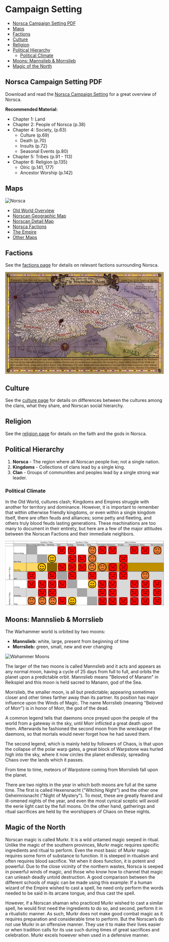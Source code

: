 # Campaign Setting

- [Norsca Campaign Setting PDF](#norsca-campaign-setting-pdf)
- [Maps](#maps)
- [Factions](#factions)
- [Culture](#culture)
- [Religion](#religion)
- [Political Hierarchy](#political-hierarchy)
  - [Political Climate](#political-climate)
- [Moons: Mannslieb & Morrslieb](#moons-mannslieb--morrslieb)
- [Magic of the North](#magic-of-the-north)

## Norsca Campaign Setting PDF
Download and read the [Norsca Campaign Setting](https://drive.google.com/file/d/1-FAMZA2lqEmKI3TSAQgg8RCXqHaltvPZ/view?usp=sharing) for a great overview of Norsca.

**Recommended Material:**
- Chapter 1: Land
- Chapter 2: People of Norsca (p.38)
- Chapter 4: Society, (p.63)
    - Culture (p.69)
    - Death (p.70)
    - Insults (p.72)
    - Seasonal Events (p.80)
- Chapter 5: Tribes (p.91 - 113)
- Chapter 6: Religion (p.135)
    - Olric (p.141, 177)
    - Ancestor Worship (p.142)

## Maps
![Norsca](resources/maps/old-world-norsca.png)

- [Old World Overview](resources/maps/old-world.webp)
- [Norscan Geographic Map](resources/maps/old-world-norsca.png)
- [Norscan Detail Map](resources/maps/norsca-detail-map-v3.jpg)
- [Norsca Factions](resources/maps/map-norsca-factions.jpg)
- [The Empire](resources/maps/old-world-empire.jpg)
- [Other Maps](resources/maps)

## Factions
See the [factions page](factions.md) for details on relevant factions surrounding Norsca.

![Norsca Factions](resources/maps/map-norsca-factions.jpg)

## Culture
See the [culture page](culture.md) for details on differences between the cultures among the clans, what they share, and Norscan social hierarchy.

## Religion
See the [religion page](religion.md) for details on the faith and the gods in Norsca.

## Political Hierarchy
1. **Norsca** - The region where all Norscan people live; not a single nation.
1. **Kingdoms** - Collections of clans lead by a single king.
1. **Clan** - Groups of communities and peoples lead by a single strong war leader.

### Political Climate

In the Old World, cultures clash; Kingdoms and Empires struggle with another for territory and dominance. However, it is important to remember that within otherwise friendly kingdoms, or even within a single kingdom itself, there are often feuds and alliances; some petty and fleeting, and others truly blood feuds lasting generations. These machinations are too many to document in their entirety, but here are a few of the major attitudes between the Norscan Factions and their immediate neighbors.

![Political Climate](assets/norsca-political-climate.png)

## Moons: Mannslieb & Morrslieb
The Warhammer world is orbited by two moons:
- **Mannslieb:** white, large, present from beginning of time
- **Morrslieb:** green, small, new and ever changing

![Wahammer Moons](https://1d4chan.org/images/a/a2/Warhammer_Moons.png)

The larger of the two moons is called Mannslieb and it acts and appears as any normal moon, having a cycle of 25 days from full to full, and orbits the planet upon a predictable orbit. Mannslieb means "Beloved of Manann" in Reikspiel and this moon is held sacred to Manann, god of the Sea.

Morrslieb, the smaller moon, is all but predictable; appearing sometimes closer and other times farther away than its partner. Its position has major influence upon the Winds of Magic. The name Morrslieb (meaning "Beloved of Morr") is in honor of Morr, the god of the dead.

A common legend tells that daemons once preyed upon the people of the world from a gateway in the sky, until Morr inflicted a great death upon them. Afterwards he fashioned the second moon from the wreckage of the daemons, so that mortals would never forget how he had saved them.

The second legend, which is mainly held by followers of Chaos, is that upon the collapse of the polar warp gates, a great block of Warpstone was hurled high into the sky, where it now circles the planet endlessly, spreading Chaos over the lands which it passes.

From time to time, meteors of Warpstone coming from Morrslieb fall upon the planet.

There are two nights in the year in which both moons are full at the same time. The first is called Hexensnacht ("Witching Night") and the other one Geheimnisnacht ("Night of Mystery"). To most, these are greatly feared and ill-omened nights of the year, and even the most cynical sceptic will avoid the eerie light cast by the full moons. On the other hand, gatherings and ritual sacrifices are held by the worshippers of Chaos on these nights.

## Magic of the North
Norscan magic is called Murkr. It is a wild untamed magic seeped in ritual. Unlike the magic of the southern provinces, Murkr magic requires specific ingredients and ritual to perform. Even the most basic of Murkr magic requires some form of substance to function. It is steeped in ritualism and often requires blood sacrifice. Yet when it does function, it is potent and powerful. Due to the close vicinity of the northern wastes, Norsca is seeped in powerful winds of magic, and those who know how to channel that magic can unleash deadly untold destruction. A good comparison between the different schools of magic can be made using this example: If a human wizard of the Empire wished to cast a spell, he need only perform the words needed to be said in its arcane tongue, and thus cast the spell.

However, if a Norscan shaman who practiced Murkr wished to cast a similar spell, he would first need the ingredients to do so, and second, perform it in a ritualistic manner. As such, Murkr does not make good combat magic as it requires preparation and considerable time to perform. But the Norscan’s do not use Murkr in an offensive manner. They use it to make their lives easier or when tradition calls for its use such during times of great sacrifices and celebration. Murkr excels however when used in a defensive manner.